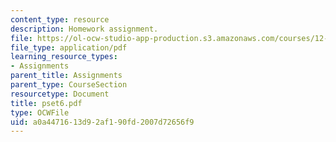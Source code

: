```yaml
---
content_type: resource
description: Homework assignment.
file: https://ol-ocw-studio-app-production.s3.amazonaws.com/courses/12-800-fluid-dynamics-of-the-atmosphere-and-ocean-fall-2004/a0a4471613d92af190fd2007d72656f9_pset6.pdf
file_type: application/pdf
learning_resource_types:
- Assignments
parent_title: Assignments
parent_type: CourseSection
resourcetype: Document
title: pset6.pdf
type: OCWFile
uid: a0a44716-13d9-2af1-90fd-2007d72656f9
---
```

